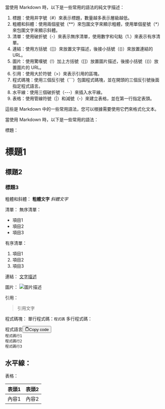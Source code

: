 當使用 Markdown 時，以下是一些常用的語法的純文字描述：

1. 標題：使用井字號（#）來表示標題，數量越多表示層級越低。
2. 粗體和斜體：使用兩個星號（**）來包圍文字來顯示粗體，使用單個星號（*）來包圍文字來顯示斜體。
3. 清單：使用破折號（-）來表示無序清單，使用數字和句點（1.）來表示有序清單。
4. 連結：使用方括號（[]）來放置文字描述，後接小括號（()）來放置連結的 URL。
5. 圖片：使用驚嘆號（!）加上方括號（[]）放置圖片描述，後接小括號（()）放置圖片的 URL。
6. 引用：使用大於符號（>）來表示引用的區塊。
7. 程式碼塊：使用三個反引號（```）包圍程式碼塊，並在開頭的三個反引號後面指定程式語言。
8. 水平線：使用三個破折號（---）來插入水平線。
9. 表格：使用管線符號（|）和減號（-）來建立表格，並在第一行指定表頭。

這些是 Markdown 中的一些常用語法，您可以根據需要使用它們來格式化文本。


當使用 Markdown 時，以下是一些常用的語法：

標題：

# 標題1

## 標題2

### 標題3

粗體和斜體：
**粗體文字**
*斜體文字*

清單：
無序清單：

* 項目1
* 項目2
* 項目3

有序清單：

1. 項目1
2. 項目2
3. 項目3

連結：
[文字描述](https://chat.openai.com/%E9%80%A3%E7%B5%90URL)

圖片：
![圖片描述](https://chat.openai.com/%E5%9C%96%E7%89%87URL)

引用：

> 引用文字

程式碼塊：
單行程式碼：`程式碼`
多行程式碼：

<pre><div class="bg-black rounded-md mb-4"><div class="flex items-center relative text-gray-200 bg-gray-800 px-4 py-2 text-xs font-sans justify-between rounded-t-md"><span>程式語言</span><button class="flex ml-auto gap-2"><svg stroke="currentColor" fill="none" stroke-width="2" viewBox="0 0 24 24" stroke-linecap="round" stroke-linejoin="round" class="h-4 w-4" height="1em" width="1em" xmlns="http://www.w3.org/2000/svg"><path d="M16 4h2a2 2 0 0 1 2 2v14a2 2 0 0 1-2 2H6a2 2 0 0 1-2-2V6a2 2 0 0 1 2-2h2"></path><rect x="8" y="2" width="8" height="4" rx="1" ry="1"></rect></svg>Copy code</button></div><div class="p-4 overflow-y-auto"><code class="!whitespace-pre hljs language-程式語言">程式碼行1
程式碼行2
程式碼行3
</code></div></div></pre>

## 水平線：

表格：

| 表頭1 | 表頭2 |
| ----- | ----- |
| 內容1 | 內容2 |
